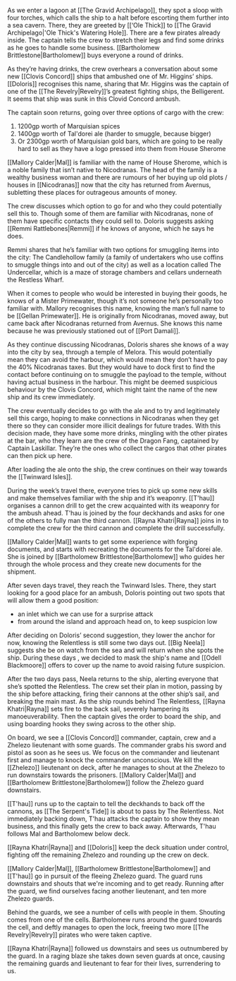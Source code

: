 As we enter a lagoon at  [[The Gravid Archipelago]], they spot a sloop with four torches, which calls the ship to a halt before escorting them further into a sea cavern. There, they are greeted by [[‘Ole Thick]] to [[The Gravid Archipelago|'Ole Thick's Watering Hole]]. There are a few pirates already inside. The captain tells the crew to stretch their legs and find some drinks as he goes to handle some business. [[Bartholomew Brittlestone|Bartholomew]] buys everyone a round of drinks. 

As they’re having drinks, the crew overhears a conversation about some new [[Clovis Concord]] ships that ambushed one of Mr. Higgins’ ships. [[Doloris]] recognises this name, sharing that Mr. Higgins was the captain of one of the [[The Revelry|Revelry]]’s greatest fighting ships, the Belligerent. It seems that ship was sunk in this Clovid Concord ambush.

The captain soon returns, going over three options of cargo with the crew:
1. 1200gp worth of Marquisian spices
2. 1400gp worth of Tal'dorei ale (harder to smuggle, because bigger) 
3. Or 2300gp worth of Marquisian gold bars, which are going to be really hard to sell as they have a logo pressed into them from House Sherome

[[Mallory Calder|Mal]] is familiar with the name of House Sherome, which is a noble family that isn’t native to Nicodranas. The head of the family is a wealthy business woman and there are rumours of her buying up old plots / houses in [[Nicodranas]] now that the city has returned from Avernus, subletting these places for outrageous amounts of money. 

The crew discusses which option to go for and who they could potentially sell this to. Though some of them are familiar with Nicodranas, none of them have specific contacts they could sell to. Doloris suggests asking [[Remmi Rattlebones|Remmi]] if he knows of anyone, which he says he does.

Remmi shares that he’s familiar with two options for smuggling items into the city: The Candlehollow family (a family of undertakers who use coffins to smuggle things into and out of the city) as well as a location called The Undercellar, which is a maze of storage chambers and cellars underneath the Restless Wharf. 

When it comes to people who would be interested in buying their goods, he knows of a Mister Primewater, though it’s not someone he’s personally too familiar with. Mallory recognises this name, knowing the man’s full name to be [[Gellan Primewater]]. He is originally from Nicodranas, moved away, but came back after Nicodranas returned from Avernus. She knows this name because he was previously stationed out of [[Port Damali]]. 

As they continue discussing Nicodranas, Doloris shares she knows of a way into the city by sea, through a temple of Melora. This would potentially mean they can avoid the harbour, which would mean they don’t have to pay the 40% Nicodranas taxes. But they would have to dock first to find the contact before continuing on to smuggle the payload to the temple, without having actual business in the harbour. This might be deemed suspicious behaviour by the Clovis Concord, which might taint the name of the new ship and its crew immediately.

The crew eventually decides to go with the ale and to try and legitimately sell this cargo, hoping to make connections in Nicodranas when they get there so they can consider more illicit dealings for future trades. With this decision made, they have some more drinks, mingling with the other pirates at the bar, who they learn are the crew of the Dragon Fang, captained by Captain Laskillar. They’re the ones who collect the cargos that other pirates can then pick up here. 

After loading the ale onto the ship, the crew continues on their way towards the [[Twinward Isles]].

During the week’s travel there, everyone tries to pick up some new skills and make themselves familiar with the ship and it’s weaponry. [[T'hau]] organises a cannon drill to get the crew acquainted with its weaponry for the ambush ahead. T'hau is joined by the four deckhands and asks for one of the others to fully man the third cannon. [[Rayna Khatri|Rayna]] joins in to complete the crew for the third cannon and complete the drill successfully.

[[Mallory Calder|Mal]] wants to get some experience with forging documents, and starts with recreating the documents for the Tal'dorei ale. She is joined by [[Bartholomew Brittlestone|Bartholomew]] who guides her through the whole process and they create new documents for the shipment.

After seven days travel, they reach the Twinward Isles. There, they start looking for a good place for an ambush, Doloris pointing out two spots that will allow them a good position:
- an inlet which we can use for a surprise attack
- from around the island and approach head on, to keep suspicion low

After deciding on Doloris’ second suggestion, they lower the anchor for now, knowing the Relentless is still some two days out. [[Big Neela]] suggests she be on watch from the sea and will return when she spots the ship. During these days , we decided to mask the ship's name and [[Odell Blackmoore]] offers to cover up the name to avoid raising future suspicion.

After the two days pass, Neela returns to the ship, alerting everyone that she’s spotted the Relentless. The crew set their plan in motion, passing by the ship before attacking, firing their cannons at the other ship’s sail, and breaking the main mast. As the ship rounds behind  The Relentless, [[Rayna Khatri|Rayna]] sets fire to the back sail, severely hampering its manoeuverability. Then the captain gives the order to board the ship, and using boarding hooks they swing across to the other ship.

On board, we see a [[Clovis Concord]] commander, captain, crew and a Zhelezo lieutenant with  some guards. The commander grabs his sword and pistol as soon as he sees us. We focus on the commander and lieutenant first and manage to knock the commander unconscious. We kill the [[Zhelezo]] lieutenant on deck, after he manages to shout at the Zhelezo to run downstairs towards the prisoners. [[Mallory Calder|Mal]] and [[Bartholomew Brittlestone|Bartholomew]] follow the Zhelezo guard downstairs.

[[T'hau]] runs up to the captain to tell the deckhands to back off the cannons, as [[The Serpent's Tide]] is about to pass by The Relentless. Not immediately backing down, T'hau attacks the captain to show they mean business, and this finally gets the crew to back away. Afterwards, T'hau follows Mal and Bartholomew below deck.

[[Rayna Khatri|Rayna]] and [[Doloris]] keep the deck situation under control, fighting off the remaining Zhelezo and rounding up the crew on deck.

[[Mallory Calder|Mal]], [[Bartholomew Brittlestone|Bartholomew]] and [[T'hau]] go in pursuit of the fleeing Zhelezo guard. The guard runs downstairs and shouts that we're incoming and to get ready. Running after the guard, we find ourselves facing another lieutenant, and ten more Zhelezo guards. 

Behind the guards, we see a number of cells with people in them. Shouting comes from one of the cells. Bartholomew runs around the guard towards the cell, and deftly manages to open the lock, freeing two more [[The Revelry|Revelry]] pirates who were taken captive.

[[Rayna Khatri|Rayna]] followed us downstairs and sees us outnumbered by the guard. In a raging blaze she takes down seven guards at once, causing the remaining guards and lieutenant to fear for their lives, surrendering to us.